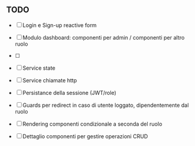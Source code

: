 ## TODO

- [ ] Login e Sign-up reactive form


- [ ] Modulo dashboard: componenti per admin / componenti per altro ruolo
- [ ]


- [ ] Service state
- [ ] Service chiamate http
- [ ] Persistance della sessione (JWT/role)


- [ ] Guards per redirect in caso di utente loggato, dipendentemente dal ruolo
- [ ] Rendering componenti condizionale a seconda del ruolo


- [ ] Dettaglio componenti per gestire operazioni CRUD
